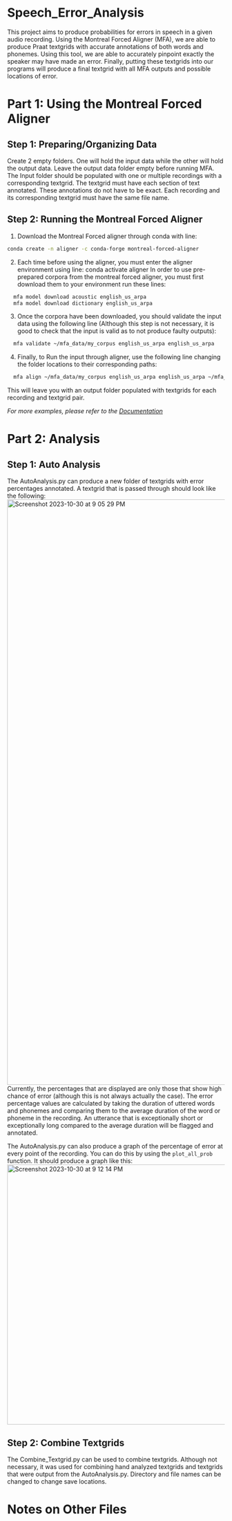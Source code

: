 # Speech_Error_Analysis
This project aims to produce probabilities for errors in speech in a given audio recording. Using the Montreal Forced Aligner (MFA), we are able to produce Praat textgrids with accurate annotations of both words and phonemes. Using this tool, we are able to accurately pinpoint exactly the speaker may have made an error. Finally, putting these textgrids into our programs will produce a final textgrid with all MFA outputs and possible locations of error. 

# Part 1: Using the Montreal Forced Aligner
## Step 1: Preparing/Organizing Data
Create 2 empty folders. One will hold the input data while the other will hold the output data. Leave the output data folder empty before running MFA. The Input folder should be populated with one or multiple recordings with a corresponding textgrid. The textgrid must have each section of text annotated. These annotations do not have to be exact. Each recording and its corresponding textgrid must have the same file name.

## Step 2: Running the Montreal Forced Aligner
1. Download the Montreal Forced aligner through conda with line: 
```sh
conda create -n aligner -c conda-forge montreal-forced-aligner
```

2. Each time before using the aligner, you must enter the aligner environment using line: conda activate aligner
In order to use pre-prepared corpora from the montreal forced aligner, you must first download them to your environment
run these lines:
```sh
  mfa model download acoustic english_us_arpa
  mfa model download dictionary english_us_arpa
```

3. Once the corpora have been downloaded, you should validate the input data using the following line (Although this step is not necessary, it is good to check that the input is valid as to not produce faulty outputs): 
```sh
  mfa validate ~/mfa_data/my_corpus english_us_arpa english_us_arpa
```

4. Finally, to Run the input through aligner, use the following line changing the folder locations to their corresponding paths:
```sh
  mfa align ~/mfa_data/my_corpus english_us_arpa english_us_arpa ~/mfa_data/my_corpus_aligned
```

This will leave you with an output folder populated with textgrids for each recording and textgrid pair.

_For more examples, please refer to the [Documentation](https://montreal-forced-aligner.readthedocs.io/en/latest/first_steps/index.html#first-steps)_

# Part 2: Analysis
## Step 1: Auto Analysis
The AutoAnalysis.py can produce a new folder of textgrids with error percentages annotated. A textgrid that is passed through should look like the following:
<img width="1353" alt="Screenshot 2023-10-30 at 9 05 29 PM" src="https://github.com/Bob-slash/Speech_Error_Analysis/assets/54908332/072decc1-8ea6-482e-bf19-4eac8699c629">
Currently, the percentages that are displayed are only those that show high chance of error (although this is not always actually the case). The error percentage values are calculated by taking the duration of uttered words and phonemes and comparing them to the average duration of the word or phoneme in the recording. An utterance that is exceptionally short or exceptionally long compared to the average duration will be flagged and annotated.

The AutoAnalysis.py can also produce a graph of the percentage of error at every point of the recording. You can do this by using the `plot_all_prob` function. It should produce a graph like this:
<img width="601" alt="Screenshot 2023-10-30 at 9 12 14 PM" src="https://github.com/Bob-slash/Speech_Error_Analysis/assets/54908332/48207dc5-d6a6-428a-a628-9d021cb52aa6">

## Step 2: Combine Textgrids
The Combine_Textgrid.py can be used to combine textgrids. Although not necessary, it was used for combining hand analyzed textgrids and textgrids that were output from the AutoAnalysis.py. Directory and file names can be changed to change save locations. 

# Notes on Other Files





